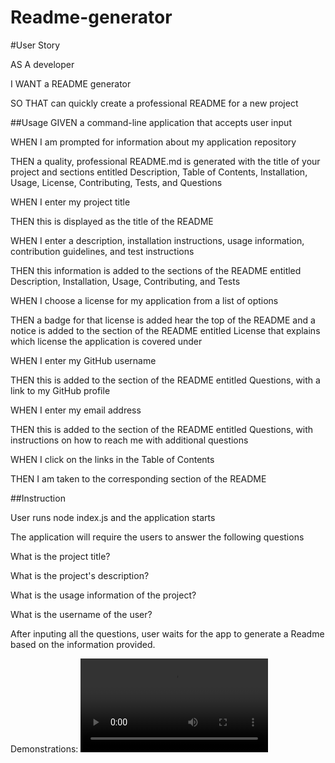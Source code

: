 # Readme-generator
#User Story

AS A developer

I WANT a README generator

SO THAT can quickly create a professional README for a new project

##Usage
GIVEN a command-line application that accepts user input

WHEN I am prompted for information about my application repository

THEN a quality, professional README.md is generated with the title of your project and sections entitled Description, Table of Contents, Installation, Usage, License, Contributing, Tests, and Questions

WHEN I enter my project title

THEN this is displayed as the title of the README

WHEN I enter a description, installation instructions, usage information, contribution guidelines, and test instructions

THEN this information is added to the sections of the README entitled Description, Installation, Usage, Contributing, and Tests

WHEN I choose a license for my application from a list of options

THEN a badge for that license is added hear the top of the README and a notice is added to the section of the README entitled License that explains which license the application is covered under

WHEN I enter my GitHub username

THEN this is added to the section of the README entitled Questions, with a link to my GitHub profile

WHEN I enter my email address

THEN this is added to the section of the README entitled Questions, with instructions on how to reach me with additional questions

WHEN I click on the links in the Table of Contents

THEN I am taken to the corresponding section of the README


##Instruction

User runs node index.js and the application starts

The application will require the users to answer the following questions

What is the project title?

What is the project's description?

What is the usage information of the project?

What is the username of the user?


After inputing all the questions, user waits for the app to generate a Readme based on the information provided. 

Demonstrations: ![demo video](assets/Demo.mp4)
